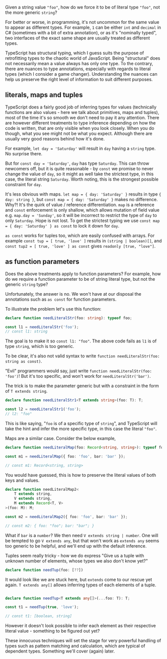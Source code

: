 Given a string value `"foo"`, how do we force it to be of literal type `"foo"`, not the more generic `string`?

For better or worse, in programming, it's not uncommon for the same value to appear as different types. For example, `1` can be either `int` and `decimal` in C# (sometimes with a bit of extra annotation), or as it's "nominally typed", two interfaces of the exact same shape are usually treated as different types.

TypeScript has structural typing, which I guess suits the purpose of retrofitting types to the chaotic world of JavaScript. Being "structural" does not necessarily mean a value always has only one type. To the contrary, there are nuances to type annotations, especially with regards to literal types (which I consider a game changer). Understanding the nuances can help us preserve the right level of information to suit different purposes.

## literals, maps and tuples

TypeScript does a fairly good job of inferring types for values (technically functions are also values - here we talk about primitives, maps and tuples), most of the time it's so smooth we don't need to pay it any attention. There are however different treatments to type inference depending on how the code is written, that are only visible when you look closely. When you do though, what you see might not be what you expect. Although there are usually very good reasons behind how it's done.

For example, `let day = 'Saturday'` will result in `day` having a `string` type. No surprise there. 

But for `const day = 'Saturday'`, `day` has type `Saturday`. This can throw newcomers off, but it is quite reasonable - by `const` we promise to never change the value of `day`, so it might as well take the strictest type, in this case, the literal string `Saturday`. Worth noting, this is the strongest possible constraint for `day`.

It's less obvious with maps. `let map = { day: 'Saturday' }` results in type `{ day: string }`, but `const map = { day: 'Saturday' }` makes no difference. Why?! It's the quirk of value / reference differentiation. `map` is a reference and `const` enforcement is only shallow, which allows mutation of field value e.g. `map.day = 'Sunday'`, so it will be incorrect to restrict the type of `day` to only `Saturday`. Hope is not lost. To get the strictest typing we use `const map = { day: 'Saturday' } as const` to lock it down for `day`.

`as const` works for tuples too, which are easily confused with arrays. For example `const tup = [ true, 'love' ]` results in `(string | boolean)[]`, and `const tup2 = [ true, 'love' ] as const` gives `readonly [true, "love"]`.

## as function parameters

Does the above treatments apply to function parameters? For example, how do we require a function parameter to be of string literal type, but not the generic `string` type? 

Unfortunately, the answer is no. We won't have at our disposal the annotations such as `as const` for function parameters.

To illustrate the problem let's use this function: 

```TypeScript
declare function needLiteralStr(foo: string): typeof foo;

const l1 = needLiteralStr('foo'); 
// const l1: string
```

The goal is to make it so `const l1: "foo"`. The above code fails as `l1` is of type `string`, which is too generic.

To be clear, it's also not valid syntax to write `function needLiteralStr(foo: string as const)`.

"Evil" programmers would say, just write `function needLiteralStr(foo: 'foo')`! But it's too specific, and won't work for `needLiteralStr('bar')`.

The trick is to make the parameter generic but with a constraint in the form of `T extends string`.

```TypeScript
declare function needLiteralStr1<T extends string>(foo: T): T;

const l2 = needLiteralStr1('foo');
// l2: "foo"
```
 
This is like saying, "`foo` is of a specific type of `string`", and TypeScript will take the hint and infer the more specific type, in this case the literal `"foo"`.

Maps are a similar case. Consider the below example,

```TypeScript
declare function needLiteralMap(foo: Record<string, string>): typeof foo;

const m1 = needLiteralMap({ foo: 'foo', bar: 'bar' });

// const m1: Record<string, string>
```

You would have guessed, this is how to preserve the literal values of both keys and values.

```TypeScript
declare function needLiteralMap2<
    T extends string, 
    V extends string, 
    M extends Record<T, V>
>(foo: M): M;

const m2 = needLiteralMap2({ foo: 'foo', bar: 'bar' });

// const m2: { foo: "foo"; bar: "bar"; }
```

What if `bar` is a `number`? We then need `V extends string | number`. One will be tempted to go `V extends any`, but that won't work as `extends any` seems too generic to be helpful, and we'll end up with the default inference.

Tuples seem really tricky - how we do express "Give us a tuple with unknown number of elements, whose types we also don't know yet?"

```TypeScript
declare function needTup(foo: [??])
```

It would look like we are stuck here, but `extends` come to our rescue yet again. `T extends any[]` allows inferring types of each elements of a tuple.

```TypeScript

declare function needTup<T extends any[]>(...foo: T): T;

const t1 = needTup(true, 'love');

// const t1: [boolean, string]
```

However it doesn't look possible to infer each element as their respective literal value - something to be figured out yet?

These innocuous techniques will set the stage for very powerful handling of types such as pattern matching and calculation, which are typical of dependent types. Something we'll cover (again) later.